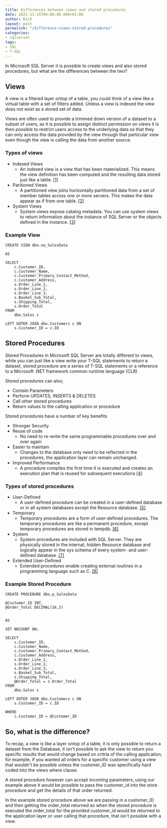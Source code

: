 ```yaml
---
title: Differences between views and stored procedures
date: 2021-11-15T09:00:00.000+01:00
author: Rich
layout: post
permalink: "/difference-views-stored-procedures"
categories:
- sqlserver
tags:
- SQL
- T-SQL
---
```


In Microsoft SQL Server it is possible to create views and also stored procedures, but what are the differences between the two?

<!--more-->

## Views 

A view is a filtered layer ontop of a table, you could think of a view like a virtual table with a set of filters added. Unless a view is indexed the view does not exist as a stored set of data. 

Views are often used to provide a trimmed down version of a dataset to a subset of users, as it is possible to assign distinct permission on views it is then possible to restrict users access to the underlying data so that they can only access the data provided by the view through that particular view even though the view is calling the data from another source. 

### Types of views

* Indexed Views
    - An indexed view is a view that has been materialized. This means the view definition has been computed and the resulting data stored just like a table. [[1]](https://docs.microsoft.com/en-us/sql/relational-databases/views/views?view=sql-server-ver15)
* Paritioned Views
    - A partitioned view joins horizontally partitioned data from a set of member tables across one or more servers. This makes the data appear as if from one table. [[2]](https://docs.microsoft.com/en-us/sql/relational-databases/views/views?view=sql-server-ver15)
* System Views
    - System views expose catalog metadata. You can use system views to return information about the instance of SQL Server or the objects defined in the instance. [[3]](https://docs.microsoft.com/en-us/sql/relational-databases/views/views?view=sql-server-ver15)

### Example View

```
CREATE VIEW dbo.vw_SalesData 

AS

SELECT
    c.Customer_ID,
    c.Customer_Name,
    c.Customer_Primary_Contact_Method,
    c.Customer_Address,
    s.Order_Line_1,
    s.Order_Line_2,
    s.Order_Line_3,
    s.Basket_Sub_Total,
    s.Shipping_Total,
    s.Order_Total
FROM
    dbo.Sales s

LEFT OUTER JOIN dbo.Customers c ON
    s.Customer_ID = c.ID
```

## Stored Procedures

Stored Procedures in Microsoft SQL Server are totally different to views, while you can just like a view write your T-SQL statements to return a dataset, stored procedure are a series of T-SQL statements or a reference to a Microsoft .NET framework common runtime language (CLR) 

Stored procedures can also;

* Contain Parameters
* Perform UPDATES, INSERTS & DELETES
* Call other stored procedures
* Return values to the calling application or procedure

Stored procedures have a number of key benefits 

* Stronger Security
* Reuse of code
    - No need to re-write the same programmable procedures over and over again
* Easier to maintain
    - Changes to the database only need to be reflected in the procedures, the application layer can remain unchanged.
* Improved Performance
    - A procedure compiles the first time it is executed and creates an execution plan that is reused for subsequent executions [[4]](https://docs.microsoft.com/en-us/sql/relational-databases/stored-procedures/stored-procedures-database-engine?view=sql-server-ver15)


### Types of stored procedures

* User-Defined
    - A user-defined procedure can be created in a user-defined database or in all system databases except the Resource database. [[5]](https://docs.microsoft.com/en-us/sql/relational-databases/stored-procedures/stored-procedures-database-engine?view=sql-server-ver15)
* Temporary
    - Temporary procedures are a form of user-defined procedures. The temporary procedures are like a permanent procedure, except temporary procedures are stored in tempdb. [[6]](https://docs.microsoft.com/en-us/sql/relational-databases/stored-procedures/stored-procedures-database-engine?view=sql-server-ver15)
* System
    - System procedures are included with SQL Server. They are physically stored in the internal, hidden Resource database and logically appear in the sys schema of every system- and user-defined database. [[7]](https://docs.microsoft.com/en-us/sql/relational-databases/stored-procedures/stored-procedures-database-engine?view=sql-server-ver15)
* Extended User-Defined
    - Extended procedures enable creating external routines in a programming language such as C. [[8]](https://docs.microsoft.com/en-us/sql/relational-databases/stored-procedures/stored-procedures-database-engine?view=sql-server-ver15)

### Example Stored Procedure

```
CREATE PROCEDURE dbo.p_SalesData 

@Customer_ID INT,
@Order_Total DECIMAL(16,3)


AS

SET NOCOUNT ON;

SELECT
    c.Customer_ID,
    c.Customer_Name,
    c.Customer_Primary_Contact_Method,
    c.Customer_Address,
    s.Order_Line_1,
    s.Order_Line_2,
    s.Order_Line_3,
    s.Basket_Sub_Total,
    s.Shipping_Total,
    @Order_Total = s.Order_Total
FROM
    dbo.Sales s

LEFT OUTER JOIN dbo.Customers c ON
    s.Customer_ID = c.ID

WHERE 
    c.Customer_ID = @Customer_ID

```

## So, what is the difference?

To recap, a view is like a layer ontop of a table, it is only possible to return a dataset from the Database, it isn't possible to ask the view to return you specific results that would change based on critria of the calling application, for example, if you wanted all orders for a specific customer using a view that wouldn't be possible unless the customer_ID was specifically hard coded into the views where clause. 

A stored procedure however can accept incoming parameters, using our example above it would be possible to pass the customer_id into the store procedure and get the details of that order returned. 

In the example stored procedure above we are passing in a customer_ID and then getting the order_total returned so when the stored procedure is executed the order_total for the provided customer_id would be returned to the application layer or user calling that procedure, that isn't possible with a view. 